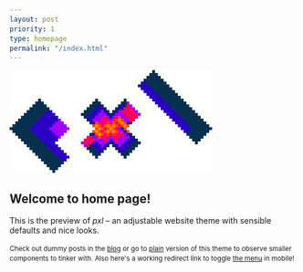```yaml
---
layout: post
priority: 1
type: homepage
permalink: "/index.html"
---
```

![Pixelated logo with flashy written letters 'pxl'.](/static/asset/logo.gif)
## Welcome to home page!

This is the preview of *pxl* – an adjustable website theme with sensible defaults and nice looks.

<small>Check out dummy posts in the [blog](/blog) or go to [plain](/plain) version of this theme to observe smaller components to tinker with. Also here's a working redirect link to toggle [<label for=toggleNav-000 onclick>the menu</label>](#!) in mobile!</small>
